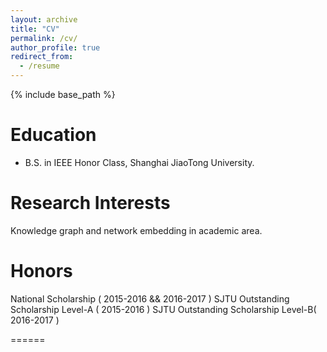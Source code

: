 ```yaml
---
layout: archive
title: "CV"
permalink: /cv/
author_profile: true
redirect_from:
  - /resume
---
```


{% include base_path %}

Education
======
* B.S. in IEEE Honor Class, Shanghai JiaoTong University.

Research Interests 
======
Knowledge graph and network embedding in academic area. 

Honors
======
National Scholarship ( 2015-2016 && 2016-2017 )
SJTU Outstanding Scholarship Level-A ( 2015-2016 )
SJTU Outstanding Scholarship Level-B( 2016-2017 )

======
